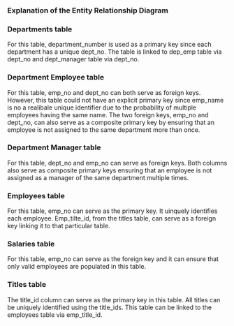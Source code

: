 ### Explanation of the Entity Relationship Diagram

### Departments table
For this table, department_number is used as a primary key since each department has a unique dept_no. The table is linked to dep_emp table via dept_no and dept_manager table via dept_no. 

### Department Employee table 
For this table, emp_no and dept_no can both serve as foreign keys. However, this table could not have an explicit primary key since emp_name is no a realibale unique identifier due to the probability of multiple employees having the same name. 
The two foreign keys, emp_no and dept_no, can also serve as a composite primary key by ensuring that an employee is not assigned to the same department more than once. 

### Department Manager table
For this table, dept_no and emp_no can serve as foreign keys. Both columns also serve as composite primary keys ensuring that an employee is not assigned as a manager of the same department multiple times. 

### Employees table
For this table, emp_no can serve as the primary key. It uinquely identifies each employee. Emp_tilte_id, from the titles table, can serve as a foreign key linking it to that particular table. 

### Salaries table
For this table, emp_no can serve as the foreign key and it can ensure that only valid employees are populated in this table. 

### Titles table
The title_id column can serve as the primary key in this table. All titles can be uniquely identified using the title_ids. This table can be linked to the employees table via emp_title_id. 
